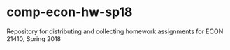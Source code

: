 # comp-econ-hw-sp18
Repository for distributing and collecting homework assignments for ECON 21410, Spring 2018
